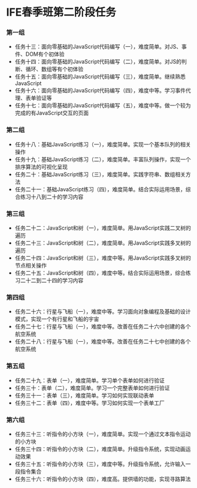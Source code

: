 # IFE春季班第二阶段任务

### 第一组
- 任务十三：面向零基础的JavaScript代码编写（一），难度简单。对JS、事件、DOM有个初体验
- 任务十四：面向零基础的JavaScript代码编写（二），难度简单。对JS的判断、循环、数组等有个初体验
- 任务十五：面向零基础的JavaScript代码编写（三），难度简单。继续熟悉JavaScript
- 任务十六：面向零基础的JavaScript代码编写（四），难度中等。学习事件代理、表单验证等
- 任务十七：面向零基础的JavaScript代码编写（五），难度中等。做一个较为完成的有JavaScript交互的页面

### 第二组
- 任务十八：基础JavaScript练习（一），难度简单。实现一个基本队列的相关操作
- 任务十九：基础JavaScript练习（二），难度简单。丰富队列操作，实现一个排序算法的可视化呈现
- 任务二十：基础JavaScript练习（三），难度简单。实践字符串、数组相关方法
- 任务二十一：基础JavaScript练习（四），难度简单。结合实际运用场景，综合练习十八到二十的学习内容
        
### 第三组
- 任务二十二：JavaScript和树（一），难度简单。用JavaScript实践二叉树的遍历
- 任务二十三：JavaScript和树（二），难度简单。用JavaScript实践多叉树的遍历
- 任务二十四：JavaScript和树（三），难度中等。用JavaScript实践多叉树的节点相关操作
- 任务二十五：JavaScript和树（四），难度中等。结合实际运用场景，综合练习二十二到二十四的学习内容
        
### 第四组
- 任务二十六：行星与飞船（一），难度中等。学习面向对象编程及基础的设计模式，实现一个有行星和飞船的宇宙
- 任务二十七：行星与飞船（一），难度中等。改善在任务二十六中创建的各个航空系统
- 任务二十八：行星与飞船（一），难度中等。改善在任务二十七中创建的各个航空系统
        
### 第五组        
- 任务二十九：表单（一），难度简单。学习单个表单如何进行验证
- 任务三十：表单（二），难度简单。学习一个完整表单如何进行验证
- 任务三十一：表单（三），难度简单。学习如何实现联动表单
- 任务三十二：表单（四），难度中等。学习如何实现一个表单工厂
        
### 第六组
- 任务三十三：听指令的小方块（一），难度简单。实现一个通过文本指令运动的小方块
- 任务三十四：听指令的小方块（二），难度简单。升级指令系统，实现动画运动效果
- 任务三十五：听指令的小方块（三），难度中等。升级指令系统，允许输入一段指令集合
- 任务三十六：听指令的小方块（四），难度高。提供墙的功能，实现寻路算法